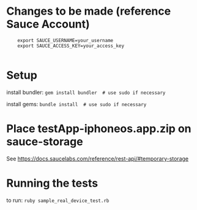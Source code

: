 # Changes to be made (reference Sauce Account)

```
	export SAUCE_USERNAME=your_username
	export SAUCE_ACCESS_KEY=your_access_key
	
```

# Setup
install bundler: `gem install bundler  # use sudo if necessary`

install gems: `bundle install  # use sudo if necessary`

# Place testApp-iphoneos.app.zip on sauce-storage
See https://docs.saucelabs.com/reference/rest-api/#temporary-storage

# Running the tests
to run: `ruby sample_real_device_test.rb`